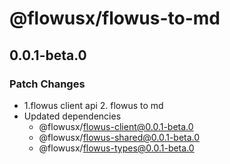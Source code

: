 # @flowusx/flowus-to-md

## 0.0.1-beta.0

### Patch Changes

- 1.flowus client api 2. flowus to md
- Updated dependencies
  - @flowusx/flowus-client@0.0.1-beta.0
  - @flowusx/flowus-shared@0.0.1-beta.0
  - @flowusx/flowus-types@0.0.1-beta.0
